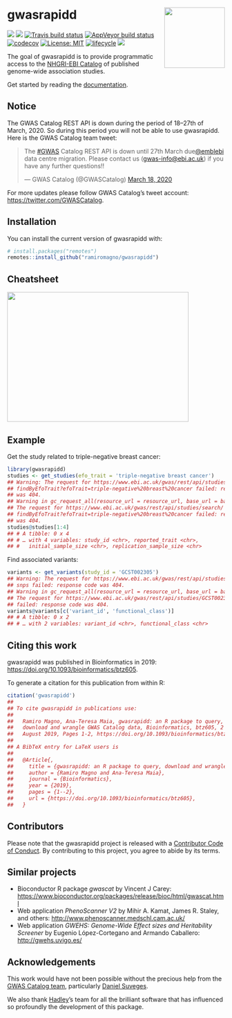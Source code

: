 
<!-- README.md is generated from README.Rmd. Please edit that file -->

# gwasrapidd <img src="man/figures/logo.svg" align="right" height=140/>

[![](https://img.shields.io/badge/doi-10.1093/bioinformatics/btz605-blue.svg)](https://doi.org/10.1093/bioinformatics/btz605)
[![](https://img.shields.io/badge/Altmetric-38-yellow.svg)](https://www.altmetric.com/details/64505748)
[![Travis build
status](https://travis-ci.org/ramiromagno/gwasrapidd.svg?branch=master)](https://travis-ci.org/ramiromagno/gwasrapidd)
[![AppVeyor build
status](https://ci.appveyor.com/api/projects/status/github/ramiromagno/gwasrapidd?branch=master&svg=true)](https://ci.appveyor.com/project/ramiromagno/gwasrapidd)
[![codecov](https://codecov.io/gh/ramiromagno/gwasrapidd/branch/master/graph/badge.svg)](https://codecov.io/gh/ramiromagno/gwasrapidd)
[![License:
MIT](https://img.shields.io/badge/License-MIT-yellow.svg)](https://opensource.org/licenses/MIT)
[![lifecycle](https://img.shields.io/badge/lifecycle-maturing-blue.svg)](https://www.tidyverse.org/lifecycle/#maturing)
[![](https://img.shields.io/badge/devel%20version-0.99.8-blue.svg)](https://github.com/ramiromagno/gwasrapidd)

The goal of gwasrapidd is to provide programmatic access to the
[NHGRI-EBI Catalog](https://www.ebi.ac.uk/gwas) of published genome-wide
association studies.

Get started by reading the
[documentation](https://rmagno.eu/gwasrapidd/articles/gwasrapidd.html).

## Notice

The GWAS Catalog REST API is down during the period of 18–27th of March,
2020. So during this period you will not be able to use gwasrapidd. Here
is the GWAS Catalog team tweet:

<blockquote class="twitter-tweet">

<p lang="en" dir="ltr">

The
<a href="https://twitter.com/hashtag/GWAS?src=hash&amp;ref_src=twsrc%5Etfw">\#GWAS</a>
Catalog REST API is down until 27th March
due<a href="https://twitter.com/emblebi?ref_src=twsrc%5Etfw">@emblebi</a>
data centre migration. Please contact us (<gwas-info@ebi.ac.uk>) if you
have any further questions\!\!

</p>

— GWAS Catalog (@GWASCatalog)
<a href="https://twitter.com/GWASCatalog/status/1240259696935788545?ref_src=twsrc%5Etfw">March
18, 2020</a>

</blockquote>

<script async src="https://platform.twitter.com/widgets.js" charset="utf-8"></script>

For more updates please follow GWAS Catalog’s tweet account:
<https://twitter.com/GWASCatalog>.

## Installation

You can install the current version of gwasrapidd with:

``` r
# install.packages("remotes")
remotes::install_github("ramiromagno/gwasrapidd")
```

## Cheatsheet

<a href="https://github.com/rstudio/cheatsheets/blob/master/gwasrapidd.pdf"><img src="https://raw.githubusercontent.com/rstudio/cheatsheets/master/pngs/gwasrapidd.png" width="420" height="300"/></a>

## Example

Get the study related to triple-negative breast cancer:

``` r
library(gwasrapidd)
studies <- get_studies(efo_trait = 'triple-negative breast cancer')
## Warning: The request for https://www.ebi.ac.uk/gwas/rest/api/studies/search/
## findByEfoTrait?efoTrait=triple-negative%20breast%20cancer failed: response code
## was 404.
## Warning in gc_request_all(resource_url = resource_url, base_url = base_url, :
## The request for https://www.ebi.ac.uk/gwas/rest/api/studies/search/
## findByEfoTrait?efoTrait=triple-negative%20breast%20cancer failed: response code
## was 404.
studies@studies[1:4]
## # A tibble: 0 x 4
## # … with 4 variables: study_id <chr>, reported_trait <chr>,
## #   initial_sample_size <chr>, replication_sample_size <chr>
```

Find associated variants:

``` r
variants <- get_variants(study_id = 'GCST002305')
## Warning: The request for https://www.ebi.ac.uk/gwas/rest/api/studies/GCST002305/
## snps failed: response code was 404.
## Warning in gc_request_all(resource_url = resource_url, base_url = base_url, :
## The request for https://www.ebi.ac.uk/gwas/rest/api/studies/GCST002305/snps
## failed: response code was 404.
variants@variants[c('variant_id', 'functional_class')]
## # A tibble: 0 x 2
## # … with 2 variables: variant_id <chr>, functional_class <chr>
```

## Citing this work

gwasrapidd was published in Bioinformatics in 2019:
<https://doi.org/10.1093/bioinformatics/btz605>.

To generate a citation for this publication from within R:

``` r
citation('gwasrapidd')
## 
## To cite gwasrapidd in publications use:
## 
##   Ramiro Magno, Ana-Teresa Maia, gwasrapidd: an R package to query,
##   download and wrangle GWAS Catalog data, Bioinformatics, btz605, 2
##   August 2019, Pages 1-2, https://doi.org/10.1093/bioinformatics/btz605
## 
## A BibTeX entry for LaTeX users is
## 
##   @Article{,
##     title = {gwasrapidd: an R package to query, download and wrangle GWAS Catalog data},
##     author = {Ramiro Magno and Ana-Teresa Maia},
##     journal = {Bioinformatics},
##     year = {2019},
##     pages = {1--2},
##     url = {https://doi.org/10.1093/bioinformatics/btz605},
##   }
```

## Contributors

Please note that the gwasrapidd project is released with a [Contributor
Code of Conduct](.github/CODE_OF_CONDUCT.md). By contributing to this
project, you agree to abide by its terms.

## Similar projects

  - Bioconductor R package *gwascat* by Vincent J Carey:
    <https://www.bioconductor.org/packages/release/bioc/html/gwascat.html>
  - Web application *PhenoScanner V2* by Mihir A. Kamat, James R.
    Staley, and others: <http://www.phenoscanner.medschl.cam.ac.uk/>
  - Web application *GWEHS: Genome-Wide Effect sizes and Heritability
    Screener* by Eugenio López-Cortegano and Armando Caballero:
    <http://gwehs.uvigo.es/>

## Acknowledgements

This work would have not been possible without the precious help from
the [GWAS Catalog
team](http://www.ensembl.info/2018/06/28/ten-years-of-the-gwas-catalog-past-present-and-future/),
particularly [Daniel
Suveges](https://www.ebi.ac.uk/about/people/daniel-suveges).

We also thank [Hadley](http://hadley.nz/)’s team for all the brilliant
software that has influenced so profoundly the development of this
package.
